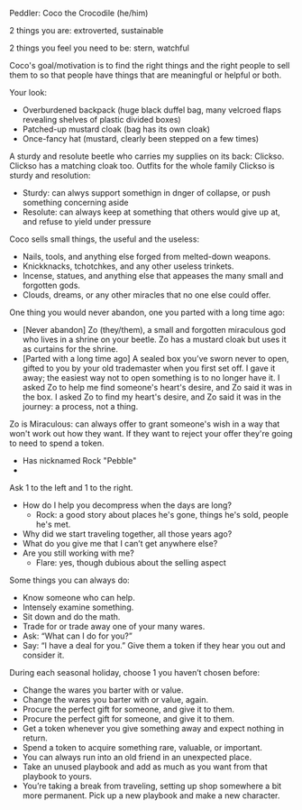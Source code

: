 Peddler: Coco the Crocodile (he/him)

2 things you are: extroverted, sustainable

2 things you feel you need to be: stern, watchful

Coco's goal/motivation is to find the right things and the right people to sell them to so that people have things that are meaningful or helpful or both. 

Your look: 
- Overburdened backpack (huge black duffel bag, many velcroed flaps revealing shelves of plastic divided boxes)
- Patched-up mustard cloak (bag has its own cloak)
- Once-fancy hat (mustard, clearly been stepped on a few times)

A sturdy and resolute beetle who carries my supplies on its back: Clickso. Clickso has a matching cloak too. Outfits for the whole family
Clickso is sturdy and resolution:
* Sturdy: can alwys support somethign in dnger of collapse, or push something concerning aside  
* Resolute: can always keep at something that others would give up at, and refuse to yield under pressure

Coco sells small things, the useful and the useless:
- Nails, tools, and anything else forged from melted-down weapons.
- Knickknacks, tchotchkes, and any other useless trinkets.
- Incense, statues, and anything else that appeases the many small and forgotten gods.
- Clouds, dreams, or any other miracles that no one else could offer.

One thing you would never abandon, one you parted with a long time ago:
- \[Never abandon\] Zo (they/them), a small and forgotten miraculous god who lives in a shrine on your beetle. Zo has a mustard cloak but uses it as curtains for the shrine. 
- \[Parted with a long time ago\] A sealed box you’ve sworn never to open, gifted to you by your old trademaster when you first set off. I gave it away; the easiest way not to open something is to no longer have it. I asked Zo to help me find someone's heart's desire, and Zo said it was in the box. I asked Zo to find my heart's desire, and Zo said it was in the journey: a process, not a thing.

Zo is Miraculous: can always offer to grant someone's wish in a way that won't work out how they want. If they want to reject your offer they're going to need to spend a token. 


- Has nicknamed Rock "Pebble"
- 


Ask 1 to the left and 1 to the right.
- How do I help you decompress when the days are long?
	- Rock: a good story about places he's gone, things he's sold, people he's met. 
- Why did we start traveling together, all those years ago?
- What do you give me that I can’t get anywhere else?
- Are you still working with me?
	- Flare: yes, though dubious about the selling aspect

Some things you can always do:
- Know someone who can help.
- Intensely examine something.
- Sit down and do the math.
- Trade for or trade away one of your many wares.
- Ask: “What can I do for you?”
- Say: “I have a deal for you.” Give them a token if they hear you out and consider it.

During each seasonal holiday, choose 1 you haven’t chosen before:
- Change the wares you barter with or value.
- Change the wares you barter with or value, again.
- Procure the perfect gift for someone, and give it to them.
- Procure the perfect gift for someone, and give it to them.
- Get a token whenever you give something away and expect nothing in return.
- Spend a token to acquire something rare, valuable, or important.
- You can always run into an old friend in an unexpected place.
- Take an unused playbook and add as much as you want from that playbook to yours.
- You’re taking a break from traveling, setting up shop somewhere a bit more permanent. Pick up a new playbook and make a new character.
